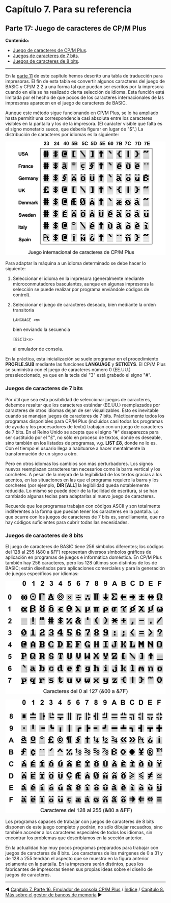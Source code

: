# Capítulo 7. Para su referencia

## Parte 17: Juego de caracteres de CP/M Plus

**Contenido:**

* [Juego de caracteres de CP/M Plus](#juego-de-caracteres-de-cp-m-plus).
* [Juegos de caracteres de 7 bits](#juegos-de-caracteres-de-7-bits).
* [Juegos de caracteres de 8 bits](#juegos-de-caracteres-de-8-bits).

***
En la [parte 11](7.11.-Impresoras.md) de este capítulo hemos descrito una tabla de traducción para impresoras. El fin de esta tabla es convertir algunos caracteres del juego de BASIC y CP/M 2.2 a una forma tal que puedan ser escritos por la impresora cuando en ella se ha realizado cierta selección de idioma. Esta función está limitada por el hecho de que pocos de los caracteres internacionales de las impresoras aparecen en el juego de caracteres de BASIC.

Aunque este método sigue funcionando en CP/M Plus, se lo ha ampliado hasta permitir una correspondencia casi absoluta entre los caracteres visibles en la pantalla y los de la impresora. (El carácter visible que falta es el signo monetario sueco, que debería figurar en lugar de "$".) La distribución de caracteres por idiomas es la siguiente:

![](svg/c07-p17-i01.svg)

Para adaptar la máquina a un idioma determinado se debe hacer lo siguiente: 

1. Seleccionar el idioma en la impresora (generalmente mediante microconmutadores basculantes, aunque en algunas impresoras la selección se puede realizar por programa enviándole códigos de control). 

2. Seleccionar el juego de caracteres deseado, bien mediante la orden transitoria 

   ```
   LANGUAGE <n>
   ```

   bien enviando la secuencia
   ```
   [ESC]2<n>
   ```
   al emulador de consola.

En la práctica, esta inicialización se suele programar en el procedimiento **PROFILE.SUB** mediante las funciones **LANGUAGE** y **SETKEYS**. EI CP/M Plus se suministra con el juego de caracteres número 0 (EE.UU.) preseleccionado, ya que en la tecla del "3" está grabado el signo "#". 

### Juegos de caracteres de 7 bits

Por útil que sea esta posibilidad de seleccionar juegos de caracteres, debemos resaltar que los caracteres estándar (EE.UU.) reemplazados por caracteres de otros idiomas dejan de ser visualizables. Esto es inevitable cuando se manejan juegos de caracteres de 7 bits. Prácticamente todos los programas disponibles para CP/M Plus (incluidos casi todos los programas de ayuda y los procesadores de texto) trabajan con un juego de caracteres de 7 bits. En el Reino Unido se acepta que el signo "#" desaparezca para ser sustituido por el "£", no sólo en proceso de textos, donde es deseable, sino también en los listados de programas, v.g. **LIST £8**, donde no lo es. Con el tiempo el usuario llega a habituarse a hacer mentalmente la transformación de un signo a otro.

Pero en otros idiomas los cambios son más perturbadores. Los signos nuevos reemplazan caracteres tan necesarios como la barra vertical y los corchetes. A pesar de la mejora de la legibilidad de los textos gracias a los acentos, en las situaciones en las que el programa requiere la barra y los corchetes (por ejemplo, **DIR [ALL]** la legibilidad queda notablemente reducida. Lo mismo se puede decir de la facilidad de escritura, si se han cambiado algunas teclas para adaptarlas al nuevo juego de caracteres.

Recuerde que los programas trabajan con códigos ASCII y son totalmente indiferentes a la forma que puedan tener los caracteres en la pantalla. Lo que ocurre con los juegos de caracteres de 7 bits es, sencillamente, que no hay códigos suficientes para cubrir todas las necesidades. 

### Juegos de caracteres de 8 bits

El juego de caracteres de BASIC tiene 256 símbolos diferentes; los códigos del 128 al 255 (&80 a &FF) representan diversos símbolos gráficos de aplicación en programas de juegos e informática doméstica. En CP/M Plus también hay 256 caracteres, pero los 128 últimos son distintos de los de BASIC; están diseñados para aplicaciones comerciales y para la generación de juegos específicos por idiomas: 

![](svg/c07-p17-i02.svg)


   


![](svg/c07-p17-i03.svg)

Los programas capaces de trabajar con juegos de caracteres de 8 bits disponen de este juego completo y podrán, no sólo dibujar recuadros, sino también acceder a los caracteres especiales de todos los idiomas, sin encontrar los problemas que describíamos en la sección anterior.

En la actualidad hay muy pocos programas preparados para trabajar con juegos de caracteres de 8 bits. Los caracteres de los márgenes de 0 a 31 y de 128 a 255 tendrán el aspecto que se muestra en la figura anterior solamente en la pantalla. En la impresora serán distintos, pues los fabricantes de impresoras tienen sus propias ideas sobre el diseño de juegos de caracteres.

***

&#9664; [Capítulo 7. Parte 16. Emulador de consola CP/M Plus](7.16.-Emulador-de-consola-CP-M-Plus.md)   /  [Índice](0.03.-Contenido.md)  /   [Capítulo 8. Más sobre el gestor de bancos de memoria](8.00.-Capítulo-8.-Más-sobre-el-gestor-de-bancos-de-memoria.md) &#9654;